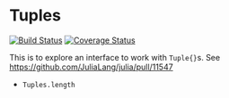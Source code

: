 # Tuples

[![Build Status](https://travis-ci.org/mbauman/Tuples.jl.svg?branch=master)](https://travis-ci.org/mbauman/Tuples.jl) [![Coverage Status](https://coveralls.io/repos/mbauman/Tuples.jl/badge.svg)](https://coveralls.io/r/mbauman/Tuples.jl)

This is to explore an interface to work with `Tuple{}`s.  See
https://github.com/JuliaLang/julia/pull/11547

* `Tuples.length`